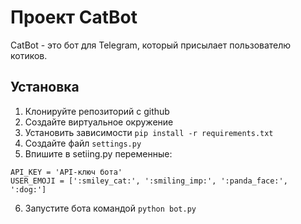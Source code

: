 # Проект CatBot

CatBot - это бот для Telegram, который присылает пользователю котиков.

## Установка

1. Клонируйте репозиторий с github
2. Создайте виртуальное окружение
3. Установить зависимости `pip install -r requirements.txt`
4. Создайте файл `settings.py`
5. Впишите в setiing.py переменные:
```
API_KEY = 'API-ключ бота'
USER_EMOJI = [':smiley_cat:', ':smiling_imp:', ':panda_face:', ':dog:']
```
6. Запустите бота командой `python bot.py`
